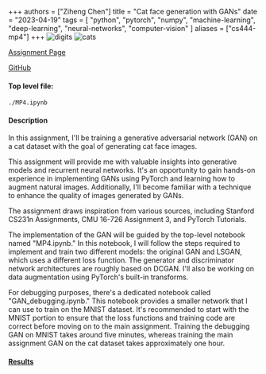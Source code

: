 +++
authors = ["Ziheng Chen"]
title = "Cat face generation with GANs"
date = "2023-04-19"
tags = [
    "python", "pytorch", "numpy", "machine-learning", "deep-learning", "neural-networks", "computer-vision"
]
aliases = ["cs444-mp4"]
+++
![digits](/images/projects/cs444-mp4-0.png)
![cats](/images/projects/cs444-mp4-1.png)

[Assignment Page](https://slazebni.cs.illinois.edu/spring23/assignment4.html)

[GitHub](https://github.com/zihengjackchen/CS444-Deep-Learning/tree/main/assignment4%20-%20Cat%20face%20generation%20with%20GANs)

#### Top level file:
`./MP4.ipynb`

#### Description
In this assignment, I'll be training a generative adversarial network (GAN) on a cat dataset with the goal of generating cat face images.

This assignment will provide me with valuable insights into generative models and recurrent neural networks. It's an opportunity to gain hands-on experience in implementing GANs using PyTorch and learning how to augment natural images. Additionally, I'll become familiar with a technique to enhance the quality of images generated by GANs.

The assignment draws inspiration from various sources, including Stanford CS231n Assignments, CMU 16-726 Assignment 3, and PyTorch Tutorials.

The implementation of the GAN will be guided by the top-level notebook named "MP4.ipynb." In this notebook, I will follow the steps required to implement and train two different models: the original GAN and LSGAN, which uses a different loss function. The generator and discriminator network architectures are roughly based on DCGAN. I'll also be working on data augmentation using PyTorch's built-in transforms.

For debugging purposes, there's a dedicated notebook called "GAN_debugging.ipynb." This notebook provides a smaller network that I can use to train on the MNIST dataset. It's recommended to start with the MNIST portion to ensure that the loss functions and training code are correct before moving on to the main assignment. Training the debugging GAN on MNIST takes around five minutes, whereas training the main assignment GAN on the cat dataset takes approximately one hour.


#### [Results](https://github.com/zihengjackchen/CS444-Deep-Learning/blob/main/assignment4%20-%20Cat%20face%20generation%20with%20GANs/zihengc2_yutongz7_mp4_report.pdf)